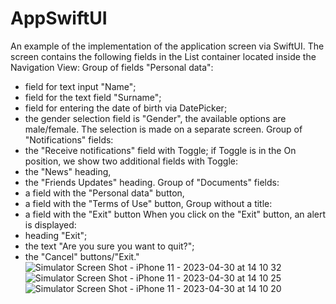 # AppSwiftUI
 An example of the implementation of the application screen via SwiftUI. 
The screen contains the following fields in the List container located inside the Navigation View:
Group of fields "Personal data":
- field for text input "Name";
- field for the text field "Surname";
- field for entering the date of birth via DatePicker;
- the gender selection field is "Gender", the available options are male/female. The selection is made on a separate screen.
Group of "Notifications" fields:
- the "Receive notifications" field with Toggle;
if Toggle is in the On position, we show two additional fields with Toggle:
- the "News" heading, 
- the "Friends Updates" heading.
Group of "Documents" fields:
- a field with the "Personal data" button,
- a field with the "Terms of Use" button,
Group without a title:
- a field with the "Exit" button
When you click on the "Exit" button, an alert is displayed:
- heading "Exit";
- the text "Are you sure you want to quit?";
- the "Cancel" buttons/"Exit."
![Simulator Screen Shot - iPhone 11 - 2023-04-30 at 14 10 32](https://user-images.githubusercontent.com/123460015/235444810-6a80228a-cafd-4605-aafc-a5960f24a010.png)
![Simulator Screen Shot - iPhone 11 - 2023-04-30 at 14 10 25](https://user-images.githubusercontent.com/123460015/235444813-55f2495c-4b9c-4ab7-b27d-4500f61d7653.png)
![Simulator Screen Shot - iPhone 11 - 2023-04-30 at 14 10 20](https://user-images.githubusercontent.com/123460015/235444819-9bfd9a02-81cf-4329-a75c-f4a64650d50e.png)

